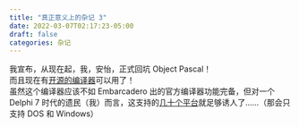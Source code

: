 ```yaml
---
title: "真正意义上的杂记 3"
date: 2022-03-07T02:17:23-05:00
draft: false
categories: 杂记
---
```


我宣布，从现在起，我，安怡，正式回坑 Object Pascal！  
而且现在有[开源的编译器](https://www.freepascal.org/)可以用了！  
虽然这个编译器应该不如 Embarcadero 出的官方编译器功能完备，但对一个 Delphi 7 时代的遗民（我）而言，这支持的[几十个平台](https://en.wikipedia.org/wiki/Free_Pascal#Targets)就足够诱人了......（那会只支持 DOS 和 Windows）